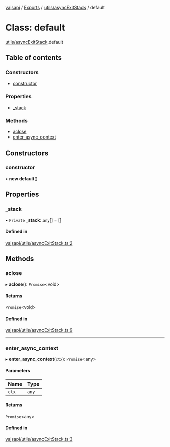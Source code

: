 [yajsapi](../README.md) / [Exports](../modules.md) / [utils/asyncExitStack](../modules/utils_asyncexitstack.md) / default

# Class: default

[utils/asyncExitStack](../modules/utils_asyncexitstack.md).default

## Table of contents

### Constructors

- [constructor](utils_asyncexitstack.default.md#constructor)

### Properties

- [\_stack](utils_asyncexitstack.default.md#_stack)

### Methods

- [aclose](utils_asyncexitstack.default.md#aclose)
- [enter\_async\_context](utils_asyncexitstack.default.md#enter_async_context)

## Constructors

### constructor

• **new default**()

## Properties

### \_stack

• `Private` **\_stack**: `any`[] = []

#### Defined in

[yajsapi/utils/asyncExitStack.ts:2](https://github.com/golemfactory/yajsapi/blob/8f42a91/yajsapi/utils/asyncExitStack.ts#L2)

## Methods

### aclose

▸ **aclose**(): `Promise`<void\>

#### Returns

`Promise`<void\>

#### Defined in

[yajsapi/utils/asyncExitStack.ts:9](https://github.com/golemfactory/yajsapi/blob/8f42a91/yajsapi/utils/asyncExitStack.ts#L9)

___

### enter\_async\_context

▸ **enter_async_context**(`ctx`): `Promise`<any\>

#### Parameters

| Name | Type |
| :------ | :------ |
| `ctx` | `any` |

#### Returns

`Promise`<any\>

#### Defined in

[yajsapi/utils/asyncExitStack.ts:3](https://github.com/golemfactory/yajsapi/blob/8f42a91/yajsapi/utils/asyncExitStack.ts#L3)
